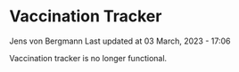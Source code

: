 Vaccination Tracker
================
Jens von Bergmann
Last updated at 03 March, 2023 - 17:06

Vaccination tracker is no longer functional.
